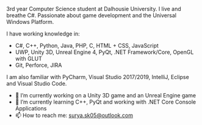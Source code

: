 3rd year Computer Science student at Dalhousie University. I live and breathe C#. Passionate about game development and the Universal Windows Platform. 

I have working knowledge in: 
- C#, C++, Python, Java, PHP, C, HTML + CSS, JavaScript 
- UWP, Unity 3D, Unreal Engine 4, PyQt, .NET Framework/Core, OpenGL with GLUT
- Git, Perforce, JIRA

I am also familiar with PyCharm, Visual Studio 2017/2019, IntelliJ, Eclipse and Visual Studio Code. 

- 🔭 I’m currently working on a Unity 3D game and an Unreal Engine game
- 🌱 I’m currently learning C++, PyQt and working with .NET Core Console Applications
- 📫 How to reach me: surya.sk05@outlook.com


